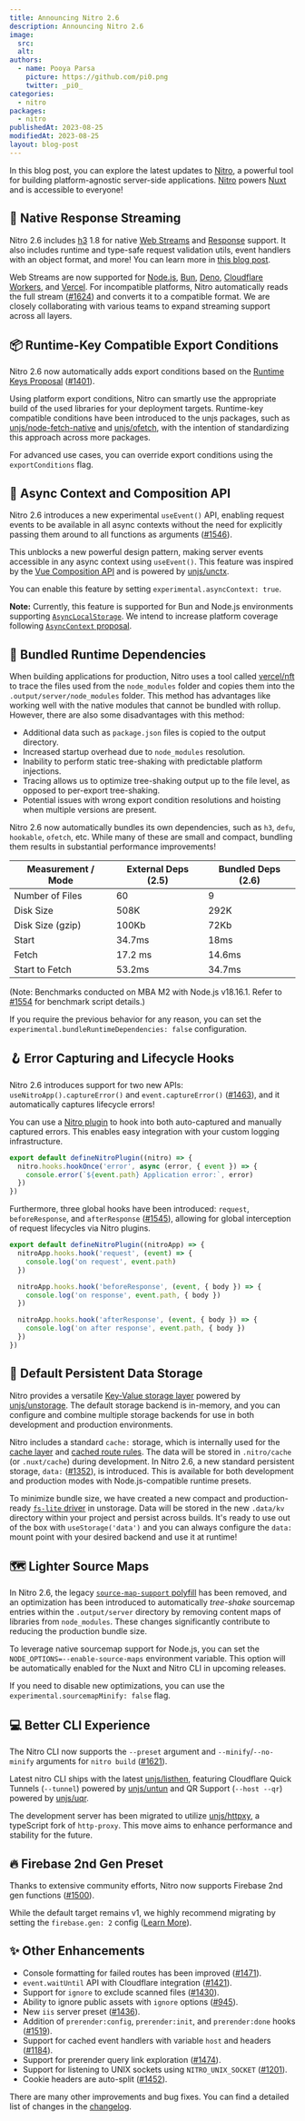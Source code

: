 ```yaml
---
title: Announcing Nitro 2.6
description: Announcing Nitro 2.6
image:
  src:
  alt:
authors:
  - name: Pooya Parsa
    picture: https://github.com/pi0.png
    twitter: _pi0_
categories:
  - nitro
packages:
  - nitro
publishedAt: 2023-08-25
modifiedAt: 2023-08-25
layout: blog-post
---
```


In this blog post, you can explore the latest updates to [Nitro](https://nitro.unjs.io), a powerful tool for building platform-agnostic server-side applications. [Nitro](https://nitro.unjs.io) powers [Nuxt](https://nuxt.com) and is accessible to everyone!

## 🌊 Native Response Streaming

Nitro 2.6 includes [h3](https://h3.unjs.io) 1.8 for native [Web Streams](https://developer.mozilla.org/en-US/docs/Web/API/ReadableStream) and [Response](https://developer.mozilla.org/en-US/docs/Web/API/Response) support. It also includes runtime and type-safe request validation utils, event handlers with an object format, and more! You can learn more in [this blog post](https://unjs.io/blog/2023-08-15-h3-towards-the-edge-of-the-web).

Web Streams are now supported for [Node.js](https://nodejs.org/en), [Bun](https://bun.sh), [Deno](https://deno.com/), [Cloudflare Workers](https://workers.cloudflare.com/), and [Vercel](https://vercel.com). For incompatible platforms, Nitro automatically reads the full stream ([#1624](https://github.com/unjs/nitro/pull/1624)) and converts it to a compatible format. We are closely collaborating with various teams to expand streaming support across all layers.

## 📦 Runtime-Key Compatible Export Conditions

Nitro 2.6 now automatically adds export conditions based on the [Runtime Keys Proposal](https://runtime-keys.proposal.wintercg.org/) ([#1401](https://github.com/unjs/nitro/pull/1401)).

Using platform export conditions, Nitro can smartly use the appropriate build of the used libraries for your deployment targets. Runtime-key compatible conditions have been introduced to the unjs packages, such as [unjs/node-fetch-native](https://node-fetch-native.unjs.io) and [unjs/ofetch](https://ofetch.unjs.io), with the intention of standardizing this approach across more packages.

For advanced use cases, you can override export conditions using the `exportConditions` flag.

## 🧩 Async Context and Composition API

Nitro 2.6 introduces a new experimental `useEvent()` API, enabling request events to be available in all async contexts without the need for explicitly passing them around to all functions as arguments ([#1546](https://github.com/unjs/nitro/pull/1546)).

This unblocks a new powerful design pattern, making server events accessible in any async context using `useEvent()`. This feature was inspired by the [Vue Composition API](https://vuejs.org/guide/extras/composition-api-faq.html) and is powered by [unjs/unctx](https://unctx.unjs.io).

You can enable this feature by setting `experimental.asyncContext: true`.

**Note:** Currently, this feature is supported for Bun and Node.js environments supporting [`AsyncLocalStorage`](https://nodejs.org/api/async_context.html#class-asynclocalstorage). We intend to increase platform coverage following [`AsyncContext` proposal](https://github.com/tc39/proposal-async-context).

## 🚀 Bundled Runtime Dependencies

When building applications for production, Nitro uses a tool called [vercel/nft](https://github.com/vercel/nft) to trace the files used from the `node_modules` folder and copies them into the `.output/server/node_modules` folder. This method has advantages like working well with the native modules that cannot be bundled with rollup. However, there are also some disadvantages with this method:

- Additional data such as `package.json` files is copied to the output directory.
- Increased startup overhead due to `node_modules` resolution.
- Inability to perform static tree-shaking with predictable platform injections.
- Tracing allows us to optimize tree-shaking output up to the file level, as opposed to per-export tree-shaking.
- Potential issues with wrong export condition resolutions and hoisting when multiple versions are present.

Nitro 2.6 now automatically bundles its own dependencies, such as `h3`, `defu`, `hookable`, `ofetch`, etc. While many of these are small and compact, bundling them results in substantial performance improvements!

Measurement / Mode     | External Deps (2.5) | Bundled Deps (2.6)
----------------|---------------|------------------
Number of Files | 60           | 9
Disk Size | 508K | 292K
Disk Size (gzip) | 100Kb | 72Kb
Start | 34.7ms | 18ms
Fetch | 17.2 ms | 14.6ms
Start to Fetch | 53.2ms | 34.7ms

(Note: Benchmarks conducted on MBA M2 with Node.js v18.16.1. Refer to [#1554](https://github.com/unjs/nitro/pull/1554) for benchmark script details.)

If you require the previous behavior for any reason, you can set the `experimental.bundleRuntimeDependencies: false` configuration.

## 🪝 Error Capturing and Lifecycle Hooks

Nitro 2.6 introduces support for two new APIs: `useNitroApp().captureError()` and `event.captureError()` ([#1463](https://github.com/unjs/nitro/pull/1463)), and it automatically captures lifecycle errors!

You can use a [Nitro plugin](https://nitro.unjs.io/guide/plugins) to hook into both auto-captured and manually captured errors. This enables easy integration with your custom logging infrastructure.

```ts
export default defineNitroPlugin((nitro) => {
  nitro.hooks.hookOnce('error', async (error, { event }) => {
    console.error(`${event.path} Application error:`, error)
  })
})
```

Furthermore, three global hooks have been introduced: `request`, `beforeResponse`, and `afterResponse` ([#1545](https://github.com/unjs/nitro/pull/1545)), allowing for global interception of request lifecycles via Nitro plugins.

```ts
export default defineNitroPlugin((nitroApp) => {
  nitroApp.hooks.hook('request', (event) => {
    console.log('on request', event.path)
  })

  nitroApp.hooks.hook('beforeResponse', (event, { body }) => {
    console.log('on response', event.path, { body })
  })

  nitroApp.hooks.hook('afterResponse', (event, { body }) => {
    console.log('on after response', event.path, { body })
  })
})
```

## 💾 Default Persistent Data Storage

Nitro provides a versatile [Key-Value storage layer](https://nitro.unjs.io/guide/storage) powered by [unjs/unstorage](https://unstorage.unjs.io). The default storage backend is in-memory, and you can configure and combine multiple storage backends for use in both development and production environments.

Nitro includes a standard `cache:` storage, which is internally used for the [cache layer](https://nitro.unjs.io/guide/cache) and [cached route rules](https://nitro.unjs.io/guide/routing#route-rules). The data will be stored in `.nitro/cache` (or `.nuxt/cache`) during development. In Nitro 2.6, a new standard persistent storage, `data:` ([#1352](https://github.com/unjs/nitro/pull/1352)), is introduced. This is available for both development and production modes with Node.js-compatible runtime presets.

 To minimize bundle size, we have created a new compact and production-ready [`fs-lite` driver](https://unstorage.unjs.io/drivers/fs#nodejs-filesystem-lite) in unstorage. Data will be stored in the new `.data/kv` directory within your project and persist across builds. It's ready to use out of the box with `useStorage('data')` and you can always configure the `data:` mount point with your desired backend and use it at runtime!

## 🗺️ Lighter Source Maps

In Nitro 2.6, the legacy [`source-map-support` polyfill](https://www.npmjs.com/package/source-map-support) has been removed, and an optimization has been introduced to automatically _tree-shake_ sourcemap entries within the `.output/server` directory by removing content maps of libraries from `node_modules`. These changes significantly contribute to reducing the production bundle size.

To leverage native sourcemap support for Node.js, you can set the `NODE_OPTIONS=--enable-source-maps` environment variable. This option will be automatically enabled for the Nuxt and Nitro CLI in upcoming releases.

If you need to disable new optimizations, you can use the `experimental.sourcemapMinify: false` flag.

## 💻 Better CLI Experience

The Nitro CLI now supports the `--preset` argument and `--minify`/`--no-minify` arguments for `nitro build` ([#1621](https://github.com/unjs/nitro/pull/1621)).

Latest nitro CLI ships with the latest [unjs/listhen](https://listhen.unjs.io), featuring Cloudflare Quick Tunnels (`--tunnel`) powered by [unjs/untun](https://untun.unjs.io) and QR Support (`--host --qr`) powered by [unjs/uqr](https://uqr.unjs.io).

The development server has been migrated to utilize [unjs/httpxy](https://httpxy.unjs.io), a typeScript fork of `http-proxy`. This move aims to enhance performance and stability for the future.

## 🔥 Firebase 2nd Gen Preset

Thanks to extensive community efforts, Nitro now supports Firebase 2nd gen functions ([#1500](https://github.com/unjs/nitro/pull/1500)).

While the default target remains v1, we highly recommend migrating by setting the `firebase.gen: 2` config ([Learn More](https://nitro.unjs.io/deploy/providers/firebase#using-2nd-generation-firebase-functions)).

## ✨ Other Enhancements

- Console formatting for failed routes has been improved ([#1471](https://github.com/unjs/nitro/pull/1471)).
- `event.waitUntil` API with Cloudflare integration ([#1421](https://github.com/unjs/nitro/pull/1421)).
- Support for `ignore` to exclude scanned files ([#1430](https://github.com/unjs/nitro/pull/1430)).
- Ability to ignore public assets with `ignore` options ([#945](https://github.com/unjs/nitro/pull/945)).
- New `iis` server preset ([#1436](https://github.com/unjs/nitro/pull/1436)).
- Addition of `prerender:config`, `prerender:init`, and `prerender:done` hooks ([#1519](https://github.com/unjs/nitro/pull/1519)).
- Support for cached event handlers with variable `host` and headers ([#1184](https://github.com/unjs/nitro/pull/1184)).
- Support for prerender query link exploration ([#1474](https://github.com/unjs/nitro/pull/1474)).
- Support for listening to UNIX sockets using `NITRO_UNIX_SOCKET` ([#1201](https://github.com/unjs/nitro/pull/1201)).
- Cookie headers are auto-split ([#1452](https://github.com/unjs/nitro/pull/1452)).

There are many other improvements and bug fixes. You can find a detailed list of changes in the [changelog](https://github.com/unjs/nitro/releases/tag/v2.6.0).
